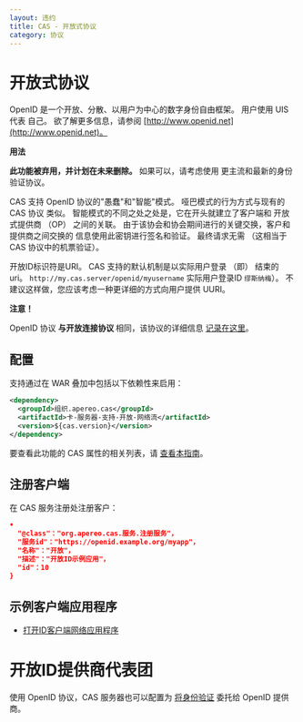 ```yaml
---
layout: 违约
title: CAS - 开放式协议
category: 协议
---
```


# 开放式协议

OpenID 是一个开放、分散、以用户为中心的数字身份自由框架。 用户使用 UIS 代表 自己。 欲了解更多信息，请参阅 [http://www.openid.net](http://www.openid.net)。

<div class="alert alert-warning"><strong>用法</strong>
<p><strong>此功能被弃用，并计划在未来删除。</strong> 如果可以，请考虑使用
更主流和最新的身份验证协议。</p>
</div>

CAS 支持 OpenID 协议的"愚蠢"和"智能"模式。 哑巴模式的行为方式与现有的 CAS 协议 类似。 智能模式的不同之处之处是，它在开头就建立了客户端和 开放式提供商 （OP） 之间的关联。 由于该协会和协会期间进行的关键交换，客户和提供商之间交换的 信息使用此密钥进行签名和验证。 最终请求无需 （这相当于 CAS 协议中的机票验证）。

开放ID标识符是URI。 CAS 支持的默认机制是以实际用户登录 （即） 结束的 uri。 `http://my.cas.server/openid/myusername` 实际用户登录ID `缪斯纳梅`）。 不建议这样做，您应该考虑一种更详细的方式向用户提供 UURI。

<div class="alert alert-info"><strong>注意！</strong><p>OpenID 协议 <strong>与开放连接协议
</strong> 相同，该协议的详细信息 <a href="OIDC-Protocol.html">记录在这里</a>。</p></div>

## 配置

支持通过在 WAR 叠加中包括以下依赖性来启用：

```xml
<dependency>
  <groupId>组织.apereo.cas</groupId>
  <artifactId>卡-服务器-支持-开放-网络流</artifactId>
  <version>${cas.version}</version>
</dependency>
```

要查看此功能的 CAS 属性的相关列表，请 [查看本指南](../configuration/Configuration-Properties.html#openid-authentication)。

## 注册客户端

在 CAS 服务注册处注册客户：

```json
•
  "@class"："org.apereo.cas.服务.注册服务"，
  "服务id"："https://openid.example.org/myapp"，
  "名称"："开放"，
  "描述"："开放ID示例应用"，
  "id"：10
}
```

## 示例客户端应用程序

- [打开ID客户端网络应用程序](https://github.com/cas-projects/openid-sample-java-webapp)

# 开放ID提供商代表团

使用 OpenID 协议，CAS 服务器也可以配置为 [将身份验证](../integration/Delegate-Authentication.html) 委托给 OpenID 提供商。
